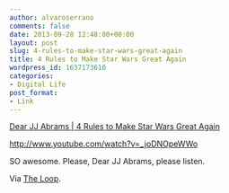 ```yaml
---
author: alvaroserrano
comments: false
date: 2013-09-28 12:48:00+00:00
layout: post
slug: 4-rules-to-make-star-wars-great-again
title: 4 Rules to Make Star Wars Great Again
wordpress_id: 1637173610
categories:
- Digital Life
post_format:
- Link
---
```


[Dear JJ Abrams | 4 Rules to Make Star Wars Great Again](http://www.dearjjabrams.com)

http://www.youtube.com/watch?v=_joDNOpeWWo

SO awesome. Please, Dear JJ Abrams, please listen.

Via [The Loop](http://www.loopinsight.com/2013/09/27/dear-j-j-abrams-heres-how-to-make-star-wars-great-again/).
